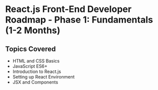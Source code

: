 
# React.js Front-End Developer Roadmap - Phase 1: Fundamentals (1-2 Months)

## Topics Covered

- HTML and CSS Basics
- JavaScript ES6+
- Introduction to React.js
- Setting up React Environment
- JSX and Components
